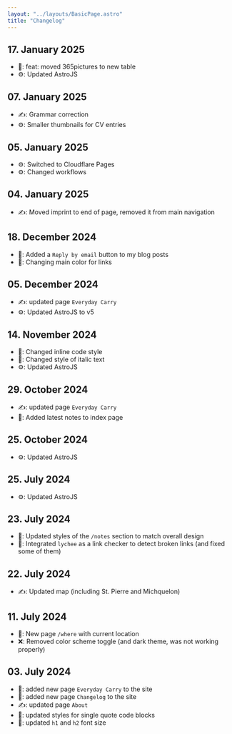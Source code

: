 ```yaml
---
layout: "../layouts/BasicPage.astro"
title: "Changelog"
---
```


## 17. January 2025

- 🚀: feat: moved 365pictures to new table
- ⚙️: Updated AstroJS

## 07. January 2025

- ✍️: Grammar correction
- ⚙️: Smaller thumbnails for CV entries

## 05. January 2025

- ⚙️: Switched to Cloudflare Pages
- ⚙️: Changed workflows

## 04. January 2025

- ✍️: Moved imprint to end of page, removed it from main navigation

## 18. December 2024

- 🚀: Added a `Reply by email` button to my blog posts
- 🎨: Changing main color for links

## 05. December 2024

- ✍️: updated page `Everyday Carry`
- ⚙️: Updated AstroJS to v5

## 14. November 2024

- 🎨: Changed inline code style
- 🎨: Changed style of italic text
- ⚙️: Updated AstroJS

## 29. October 2024

- ✍️: updated page `Everyday Carry`
- 🚀: Added latest notes to index page

## 25. October 2024

- ⚙️: Updated AstroJS

## 25. July 2024

- ⚙️: Updated AstroJS

## 23. July 2024

- 🎨: Updated styles of the `/notes` section to match overall design
- 🚀: Integrated `lychee` as a link checker to detect broken links (and fixed some of them)

## 22. July 2024

- ✍️: Updated map (including St. Pierre and Michquelon)

## 11. July 2024

- 🚀: New page `/where` with current location
- ❌: Removed color scheme toggle (and dark theme, was not working properly)

## 03. July 2024

- 🚀: added new page `Everyday Carry` to the site
- 🚀: added new page `Changelog` to the site
- ✍️: updated page `About`
- 🎨: updated styles for single quote code blocks
- 🎨: updated `h1` and `h2` font size
